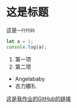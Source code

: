 # 这是标题

这是`一行代码`

```javascript
let a = 1;
console.log(a);
```

1. 第一项
2. 第二项

* Angelababy
* 古力娜扎

[这是我作业的GitHub的链接](https://github.com/rubyjade1188/blog-test/blob/main/README.md)
